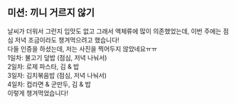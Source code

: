 ## 미션: 끼니 거르지 않기
날씨가 더워서 그런지 입맛도 없고 그래서 액체류에 많이 의존했었는데, 이번 주에는 점심 저녁 조금이라도 챙겨먹으려고 했습니다!  
다들 인증을 하셨는데, 저는 사진을 찍어두지 않았네요ㅠㅠ  
1일차: 불고기 덮밥 (점심, 저녁 나눠서)  
2일차: 로제 파스타, 김 & 밥  
3일차: 김치볶음밥 (점심, 저녁 나눠서)  
4일차: 컵라면 & 군만두, 김 & 밥  
이렇게 챙겨먹었습니다!  
